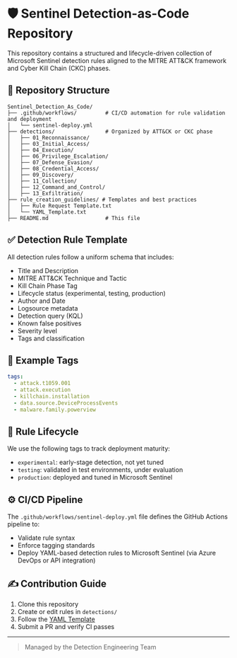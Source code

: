 # 🛡️ Sentinel Detection-as-Code Repository

This repository contains a structured and lifecycle-driven collection of Microsoft Sentinel detection rules aligned to the MITRE ATT&CK framework and Cyber Kill Chain (CKC) phases.

## 📁 Repository Structure

```
Sentinel_Detection_As_Code/
├── .github/workflows/         # CI/CD automation for rule validation and deployment
│   └── sentinel-deploy.yml
├── detections/                # Organized by ATT&CK or CKC phase
│   ├── 01_Reconnaissance/
│   ├── 03_Initial_Access/
│   ├── 04_Execution/
│   ├── 06_Privilege_Escalation/
│   ├── 07_Defense_Evasion/
│   ├── 08_Credential_Access/
│   ├── 09_Discovery/
│   ├── 11_Collection/
│   ├── 12_Command_and_Control/
│   ├── 13_Exfiltration/
├── rule_creation_guidelines/ # Templates and best practices
│   ├── Rule Request Template.txt
│   └── YAML_Template.txt
├── README.md                  # This file
```

## ✅ Detection Rule Template

All detection rules follow a uniform schema that includes:

- Title and Description
- MITRE ATT&CK Technique and Tactic
- Kill Chain Phase Tag
- Lifecycle status (experimental, testing, production)
- Author and Date
- Logsource metadata
- Detection query (KQL)
- Known false positives
- Severity level
- Tags and classification

## 🧠 Example Tags

```yaml
tags:
  - attack.t1059.001
  - attack.execution
  - killchain.installation
  - data.source.DeviceProcessEvents
  - malware.family.powerview
```

## 🧪 Rule Lifecycle

We use the following tags to track deployment maturity:

- `experimental`: early-stage detection, not yet tuned
- `testing`: validated in test environments, under evaluation
- `production`: deployed and tuned in Microsoft Sentinel

## ⚙️ CI/CD Pipeline

The `.github/workflows/sentinel-deploy.yml` file defines the GitHub Actions pipeline to:

- Validate rule syntax
- Enforce tagging standards
- Deploy YAML-based detection rules to Microsoft Sentinel (via Azure DevOps or API integration)

## ✍️ Contribution Guide

1. Clone this repository
2. Create or edit rules in `detections/`
3. Follow the [YAML Template](rule_creation_guidelines/YAML_Template.txt)
4. Submit a PR and verify CI passes

---

> Managed by the Detection Engineering Team